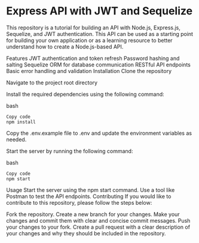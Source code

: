 # Express API with JWT and Sequelize
This repository is a tutorial for building an API with Node.js, Express.js, Sequelize, and JWT authentication. This API can be used as a starting point for building your own application or as a learning resource to better understand how to create a Node.js-based API.

Features
JWT authentication and token refresh
Password hashing and salting
Sequelize ORM for database communication
RESTful API endpoints
Basic error handling and validation
Installation
Clone the repository

Navigate to the project root directory

Install the required dependencies using the following command:

bash
```
Copy code
npm install
```
Copy the .env.example file to .env and update the environment variables as needed.

Start the server by running the following command:

bash
```
Copy code
npm start
```
Usage
Start the server using the npm start command.
Use a tool like Postman to test the API endpoints.
Contributing
If you would like to contribute to this repository, please follow the steps below:

Fork the repository.
Create a new branch for your changes.
Make your changes and commit them with clear and concise commit messages.
Push your changes to your fork.
Create a pull request with a clear description of your changes and why they should be included in the repository.

